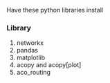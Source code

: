 Have these python libraries install

### Library

1. networkx
2. pandas
3. matplotlib
4. acopy and acopy[plot]
5. aco_routing
